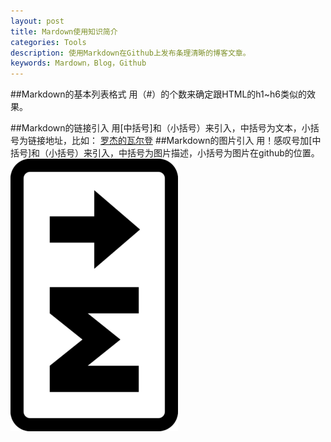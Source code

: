 ```yaml
---
layout: post
title: Mardown使用知识简介
categories: Tools
description: 使用Markdown在Github上发布条理清晰的博客文章。
keywords: Mardown，Blog，Github
---
```


##Markdown的基本列表格式
用（#）的个数来确定跟HTML的h1~h6类似的效果。

##Markdown的链接引入
用[中括号]和（小括号）来引入，中括号为文本，小括号为链接地址，比如：
[罗杰的瓦尔登](http://cangdow.github.io)
##Markdown的图片引入
用！感叹号加[中括号]和（小括号）来引入，中括号为图片描述，小括号为图片在github的位置。
![markdown](/images/posts/tools/markdown.jpg)

